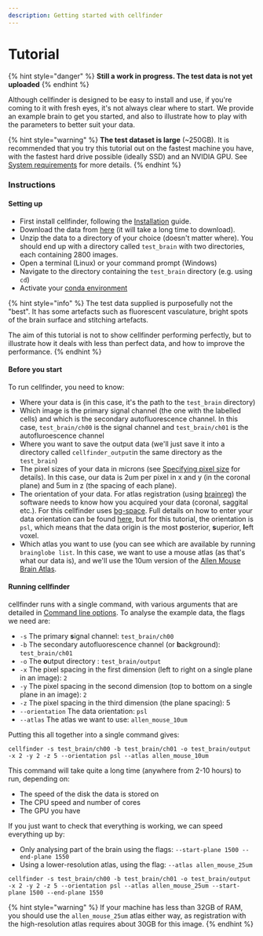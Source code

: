 ```yaml
---
description: Getting started with cellfinder
---
```


# Tutorial

{% hint style="danger" %}
**Still a work in progress. The test data is not yet uploaded**
{% endhint %}

Although cellfinder is designed to be easy to install and use, if you're coming to it with fresh eyes, it's not always clear where to start. We provide an example brain to get you started, and also to illustrate how to play with the parameters to better suit your data.

{% hint style="warning" %}
**The test dataset is large** \(~250GB\). It is recommended that you try this tutorial out on the fastest machine you have, with the fastest hard drive possible \(ideally SSD\) and an NVIDIA GPU. See [System requirements](../installation/system-requirements.md) for more details.
{% endhint %}

### Instructions

#### Setting up

* First install cellfinder, following the [Installation](../installation/installation.md) guide.
*  Download the data from [here](https://gin.g-node.org/cellfinder/data/raw/master/brainreg/test_brain.zip) \(it will take a long time to download\).
* Unzip the data to a directory of your choice \(doesn't matter where\). You should end up with a directory called `test_brain` with two directories, each containing 2800 images.
* Open a terminal \(Linux\) or your command prompt \(Windows\)
* Navigate to the directory containing the `test_brain` directory \(e.g. using `cd`\)
* Activate your [conda environment ](../installation/using-conda.md)

{% hint style="info" %}
The test data supplied is purposefully not the "best". It has some artefacts such as fluorescent vasculature, bright spots of the brain surface and stitching artefacts. 

The aim of this tutorial is not to show cellfinder performing perfectly, but to illustrate how it deals with less than perfect data, and how to improve the performance. 
{% endhint %}

#### Before you start

To run cellfinder, you need to know:

* Where your data is \(in this case, it's the path to the `test_brain` directory\)
* Which image is the primary signal channel \(the one with the labelled cells\) and which is the secondary autofluorescence channel. In this case, `test_brain/ch00` is the signal channel and `test_brain/ch01` is the autofluroescence channel
* Where you want to save the output data \(we'll just save it into a directory called `cellfinder_output`in the same directory as the `test_brain`\)
* The pixel sizes of your data in microns \(see [Specifying pixel size](../user-guide/usage/specifying-pixel-size.md) for details\). In this case, our data is 2um per pixel in x and y \(in the coronal plane\) and 5um in z \(the spacing of each plane\).
* The orientation of your data. For atlas registration \(using [brainreg](https://docs.brainglobe.info/brainreg/introduction)\) the software needs to know how you acquired your data \(coronal, saggital etc.\). For this cellfinder uses [bg-space](https://github.com/brainglobe/bg-space). Full details on how to enter your data orientation can be found [here](https://docs.brainglobe.info/brainreg/user-guide#input-data-orientation), but for this tutorial, the orientation is `psl`, which means that the data origin is the most **p**osterior, **s**uperior, **l**eft voxel.  
* Which atlas you want to use \(you can see which are available by running `brainglobe list`. In this case, we want to use a mouse atlas \(as that's what our data is\), and we'll use the 10um version of the [Allen Mouse Brain Atlas](https://mouse.brain-map.org/static/atlas). 

#### Running cellfinder

cellfinder runs with a single command, with various arguments that are detailed in [Command line options](../user-guide/usage/).  To analyse the example data, the flags we need are:

* `-s` The primary **s**ignal channel: `test_brain/ch00`
* `-b` The secondary autofluorescence channel \(or **b**ackground\): `test_brain/ch01`
* `-o` The **o**utput directory :  `test_brain/output`
* `-x` The pixel spacing in the first dimension \(left to right on a single plane in an image\): `2`
* `-y` The pixel spacing in the second dimension \(top to bottom on a single plane in an image\): `2`
* `-z` The pixel spacing in the third dimension \(the plane spacing\): 5
* `--orientation` The data orientation: `psl`
* `--atlas` The atlas we want to use: `allen_mouse_10um`

Putting this all together into a single command gives:

```text
cellfinder -s test_brain/ch00 -b test_brain/ch01 -o test_brain/output -x 2 -y 2 -z 5 --orientation psl --atlas allen_mouse_10um
```

This command will take quite a long time \(anywhere from 2-10 hours\) to run, depending on:

* The speed of the disk the data is stored on
* The CPU speed and number of cores
* The GPU you have

If you just want to check that everything is working, we can speed everything up by:

* Only analysing part of the brain using the flags: `--start-plane 1500 --end-plane 1550`
* Using a lower-resolution atlas, using the flag: `--atlas allen_mouse_25um`

```text
cellfinder -s test_brain/ch00 -b test_brain/ch01 -o test_brain/output -x 2 -y 2 -z 5 --orientation psl --atlas allen_mouse_25um --start-plane 1500 --end-plane 1550
```

{% hint style="warning" %}
If your machine has less than 32GB of RAM, you should use the `allen_mouse_25um` atlas either way, as registration with the high-resolution atlas requires about 30GB for this image.
{% endhint %}

